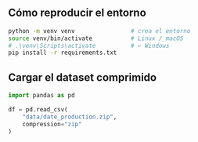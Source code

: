 ## Cómo reproducir el entorno

```bash
python -m venv venv                # crea el entorno
source venv/bin/activate           # Linux / macOS
# .\venv\Scripts\activate          # ← Windows
pip install -r requirements.txt
```

## Cargar el dataset comprimido

```python
import pandas as pd

df = pd.read_csv(
    "data/date_production.zip",
    compression="zip"
)
```
